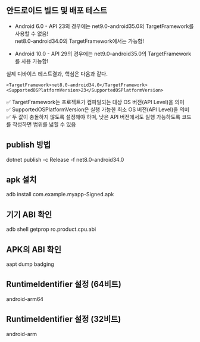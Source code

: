 ## 안드로이드 빌드 및 배포 테스트

* Android 6.0 - API 23의 경우에는 net9.0-android35.0의 TargetFramework를 사용할 수 없음!  
                                               net8.0-android34.0의 TargetFramework에서는 가능함!  
 
* Android 10.0 - API 29의 경우에는 net9.0-android35.0의 TargetFramework를 사용 가능함!  


실제 디바이스 테스트결과, 핵심은 다음과 같다.

    <TargetFramework>net8.0-android34.0</TargetFramework>  
    <SupportedOSPlatformVersion>23</SupportedOSPlatformVersion>  
  
✅ TargetFramework는 프로젝트가 컴파일되는 대상 OS 버전(API Level)을 의미  
✅ SupportedOSPlatformVersion은 실행 가능한 최소 OS 버전(API Level)을 의미  
✅ 두 값이 충돌하지 않도록 설정해야 하며, 낮은 API 버전에서도 실행 가능하도록 코드를 작성하면 범위를 넓힐 수 있음  



## publish 방법  
dotnet publish -c Release -f net8.0-android34.0  


## apk 설치  
adb install com.example.myapp-Signed.apk  


## 기기 ABI 확인  
adb shell getprop ro.product.cpu.abi  


## APK의 ABI 확인  
aapt dump badging   


## RuntimeIdentifier 설정 (64비트)  
<PropertyGroup>  
    <RuntimeIdentifier>android-arm64</RuntimeIdentifier>  
</PropertyGroup>  


## RuntimeIdentifier 설정 (32비트)  
<PropertyGroup>  
    <RuntimeIdentifier>android-arm</RuntimeIdentifier>    
</PropertyGroup>  





